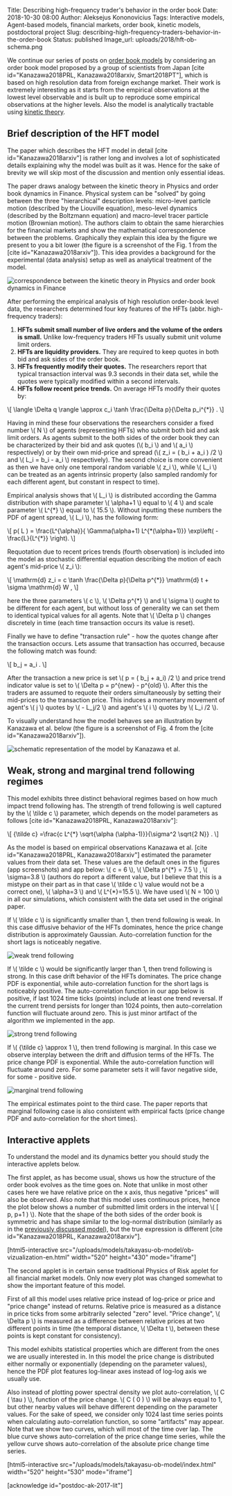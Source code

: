 Title: Describing high-frequency trader's behavior in the order book
Date: 2018-10-30 08:00
Author: Aleksejus Kononovicius
Tags: Interactive models, Agent-based models, financial markets, order book, kinetic models, postdoctoral project
Slug: describing-high-frequency-traders-behavior-in-the-order-book
Status: published
Image_url: uploads/2018/hft-ob-schema.png

We continue our series of posts on [order book models](/tag/order-book/) by
considering an order book model proposed by a group of scientists from Japan
[cite id="Kanazawa2018PRL, Kanazawa2018arxiv, Smart2018PT"], which is based
on high resolution
data from foreign exchange market. Their work is extremely interesting as
it starts from the empirical observations at the lowest level observable and
is built up to reproduce some empirical observations at the higher levels.
Also the model is analytically tractable using [kinetic theory](/tag/kinetic-models/).<!--more-->

## Brief description of the HFT model

The paper which describes the HFT model in detail [cite id="Kanazawa2018arxiv"] is
rather long and involves a lot of sophisticated details explaining why the model
was built as it was. Hence for the sake of brevity we will skip most of the
discussion and mention only essential ideas.

The paper draws analogy between the kinetic theory in Physics and order book
dynamics in Finance. Physical system can be "solved" by going between the three
"hierarchical" description levels: micro-level particle motion (described by the
Liouville equation), meso-level dynamics (described by the Boltzmann equation)
and macro-level tracer particle motion (Brownian motion). The authors claim to
obtain the same hierarchies for the financial markets and show the mathematical
correspondence between the problems. Graphically they explain this idea by the
figure we present to you a bit lower (the figure is a screenshot of the Fig. 1
from the [cite id="Kanazawa2018arxiv"]). This idea provides a background
for the experimental (data analysis) setup as well as analytical treatment
of the model.

![correspondence between the kinetic theory in Physics and order book dynamics in Finance](/uploads/2018/hft-ob-correspondence.png "The main idea of the model as illustrated by Kanazawa et al.")

After performing the empirical analysis of high resolution order-book level data,
the researchers determined four key features of the HFTs (abbr. high-frequency
traders):

1. **HFTs submit small number of live orders and the volume of the orders is small.**
Unlike low-frequency traders HFTs usually submit unit volume limit orders.
1. **HFTs are liquidity providers.** They are required to keep quotes in both bid
and ask sides of the order book.
1. **HFTs frequently modify their quotes.** The researchers report that typical
transaction interval was 9.3 seconds in their data set, while the quotes were
typically modified within a second intervals.
1. **HFTs follow recent price trends.** On average HFTs modify their quotes by:

\\\[ \\langle \\Delta q \\rangle \\approx c\_i \\tanh \\frac{\\Delta p}{\\Delta p\_i^{\*}} . \\\]

Having in mind these four observations the researchers consider a fixed number \\\( N \\\)
of agents (representing HFTs) who submit both bid and ask limit orders. As agents submit
to the both sides of the order book they can be characterized by their bid and ask quotes
(\\\( b\_i \\\) and \\\( a\_i \\\) respectively) or by their own mid-price and spread
(\\\( z\_i = \( b\_i + a\_i \) /2 \\\) and \\\( L\_i = b\_i - a\_i \\\) respectively). The second
choice is more convenient as then we have only one temporal random variable \\\( z\_i \\\),
while \\\( L\_i \\\) can be treated as an agents intrinsic property (also sampled randomly
for each different agent, but constant in respect to time).

Empirical analysis shows that \\\( L\_i \\\) is distributed according the Gamma
distribution with shape parameter \\\( \alpha+1 \\\) equal to \\\( 4 \\\) and
scale parameter \\\( L^{\*} \\\) equal to \\\( 15.5 \\\). Without inputting these
numbers the PDF of agent spread, \\\( L\_i \\\), has the following form:

\\\[ p\( L \) = \\frac{L^{\\alpha}}{ \\Gamma\(\\alpha+1\) L^{\*\(\\alpha+1\)}} \\exp\\left\( - \\frac{L}{L^{\*}} \\right\). \\\]

Requotation due to recent prices trends (fourth observation) is included into
the model as stochastic differential equation describing the motion of
each agent's mid-price \\\( z\_i \\\):

\\\[ \\mathrm{d} z\_i = c \\tanh \\frac{\\Delta p}{\\Delta p^{\*}} \\mathrm{d} t + \\sigma \\mathrm{d} W , \\\]

here the three parameters \\\( c \\\), \\\( \\Delta p^{\*} \\\) and \\\( \\sigma \\\)
ought to be different for each agent, but without loss of generality we can set them
to identical typical values for all agents. Note that \\\( \\Delta p \\\) changes
discretely in time (each time transaction occurs its value is reset).

Finally we have to define "transaction rule" - how the quotes change after the
transaction occurs. Lets assume that transaction has occurred, because the following
match was found:

\\\[ b\_j = a\_i . \\\]

After the transaction a new price is set \\\( p = \( b\_j + a\_i\) /2 \\\) and price
trend indicator value is set to \\\( \\Delta p = p^{new} - p^{old} \\\). After this
the traders are assumed to requote their orders simultaneously by setting their
mid-prices to the transaction price. This induces a momentary movement of agent's \\\( j \\\)
quotes by \\\( - L\_j/2 \\\) and agent's \\\( i \\\) quotes by \\\( L\_i /2 \\\).

To visually understand how the model behaves see an illustration by Kanazawa et al.
below (the figure is a screenshot of Fig. 4 from the [cite id="Kanazawa2018arxiv"]).

![schematic representation of the model by Kanazawa et al.](/uploads/2018/hft-ob-schema.png "Schematic representation of the model as illustrated by Kanazawa et al.")

## Weak, strong and marginal trend following regimes

This model exhibits three distinct behavioral regimes based on how much impact
trend following has. The strength of trend following is well captured by the
\\\( \\tilde c \\\) parameter, which depends on the model parameters as follows [cite id="Kanazawa2018PRL, Kanazawa2018arxiv"]:

\\\[ {\\tilde c} =\\frac{c L^{\*} \\sqrt{\\alpha \(\\alpha-1\)}}{\\sigma^2 \\sqrt{2 N}} . \\\]

As the model is based on empirical observations Kanazawa et al. [cite id="Kanazawa2018PRL, Kanazawa2018arxiv"]
estimated the parameter values from their data set. These values are the default ones
in the figures (app screenshots) and app below: \\\( c = 6 \\\), \\\( \\Delta p^{\*} = 7.5 \\\) ,
\\\( \\sigma=3.8 \\\) (authors do report a different value, but I believe that
this is a mistype on their part as in that case \\\( \\tilde c \\\) value would
not be a correct one), \\\( \\alpha=3 \\\) and \\\( L^{\*}=15.5 \\\). We have used
\\\( N = 100 \\\) in all our simulations, which consistent with the data set
used in the original paper.

If \\\( \\tilde c \\\) is significantly smaller than 1, then trend following is weak.
In this case diffusive behavior of the HFTs dominates, hence the price change
distribution is approximately Gaussian. Auto-correlation function for the short lags
is noticeably negative.

![weak trend following](/uploads/2018/hft-ob-weak.png "Weak trend following (default parameters, except \\\( \\sigma=14.5 \\\)).")

If \\\( \\tilde c \\\) would be significantly larger than 1, then trend following is
strong. In this case drift behavior of the HFTs dominates. The price change PDF
is exponential, while auto-correlation function for the short lags is noticeably
positive. The auto-correlation function in our app below is positive, if last
1024 time ticks (points) include at least one trend reversal. If the current trend
persists for longer than 1024 points, then auto-correlation function will fluctuate
around zero. This is just minor artifact of the algorithm we implemented in the app.

![strong trend following](/uploads/2018/hft-ob-strong.png "Strong trend following (default parameters, except \\\( \\sigma=1.8 \\\)).")

If \\\( {\\tilde c} \\approx 1 \\\), then trend following is marginal. In this case
we observe interplay between the drift and diffusion terms of the HFTs. The price
change PDF is exponential. While the auto-correlation function will fluctuate around
zero. For some parameter sets it will favor negative side, for some - positive side.

![marginal trend following](/uploads/2018/hft-ob-marginal.png "Marginal trend following (default parameters).")

The empirical estimates point to the third case. The paper reports that marginal
following case is also consistent with empirical facts (price change PDF and
auto-correlation for the short times).

## Interactive applets

To understand the model and its dynamics better you should study the interactive
applets below.

The first applet, as has become usual, shows us how the structure of the order
book evolves as the time goes on. Note that unlike in most other cases here we
have relative price on the x axis, thus negative "prices" will also be observed.
Also note that this model uses continuous prices, hence the plot below shows
a number of submitted limit orders in the interval \\\( \[ p, p+1 \) \\\). Note
that the shape of the both sides of the order book is symmetric and has shape
similar to the log-normal distribution (similarly as in the
[previously discussed model]({filename}/articles/2018/preis-order-book-model.md)),
but the true expression is different [cite id="Kanazawa2018PRL, Kanazawa2018arxiv"].

[html5-interactive
src="/uploads/models/takayasu-ob-model/ob-vizualization-en.html"
width="520" height="430" mode="iframe"]

The second applet is in certain sense traditional Physics of Risk applet for all
financial market models. Only now every plot was changed somewhat to show the
important feature of this model.

First of all this model uses relative price instead of log-price or price and
"price change" instead of returns. Relative price is measured as a distance in
price ticks from some arbitrarily selected "zero" level. "Price change",
\\\( \\Delta p \\\) is measured as a difference between relative prices at two
different points in time (the temporal distance, \\\( \\Delta t \\\), between
these points is kept constant for consistency).

This model exhibits statistical properties which are different from the ones
we are usually interested in. In this model the price change is distributed
either normally or exponentially (depending on the parameter values), hence
the PDF plot features log-linear axes instead of log-log axis we usually use.

Also instead of plotting power spectral density we plot auto-correlation,
\\\( C \( \\tau \) \\\), function of the price change. \\\( C \( 0 \) \\\)
will be always equal to 1, but other nearby values will behave different depending
on the parameter values. For the sake of speed, we consider only 1024 last
time series points when calculating auto-correlation function, so some
"artifacts" may appear. Note that we show two curves, which will most of the time
over lap. The blue curve shows auto-correlation of the price change time series,
while the yellow curve shows auto-correlation of the absolute price change time
series.

[html5-interactive
src="/uploads/models/takayasu-ob-model/index.html" width="520"
height="530" mode="iframe"]

[acknowledge id="postdoc-ak-2017-lit"]

